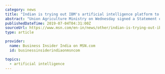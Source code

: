 ```yaml
---
category: news
title: "Indian is trying out IBM's artificial intelligence platform to offer weather forecast and soil moisture information to the country's farmers"
abstract: "Union Agriculture Ministry on Wednesday signed a Statement of Intent (SoI) with IBM India to provide weather forecasts and soil moisture information to farmers. Under the project, a pilot study will be undertaken in three districts-- Madhya Pradesh's ..."
publishedDateTime: 2019-07-04T04:31:00Z
sourceUrl: https://www.msn.com/en-in/news/other/indian-is-trying-out-ibms-artificial-intelligence-platform-to-offer-weather-forecast-and-soil-moisture-information-to-the-countrys-farmers/ar-AADOMrX
type: article

provider:
  name: Business Insider India on MSN.com
  id: businessinsiderindiaonmsncom

topics:
  - artificial intelligence
---
```

